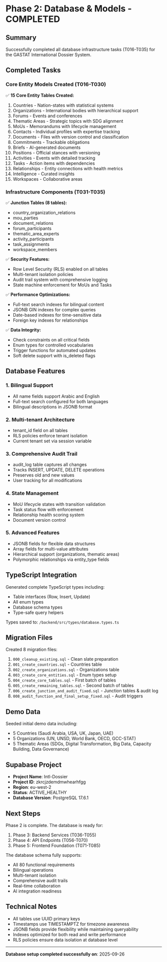 # Phase 2: Database & Models - COMPLETED

## Summary
Successfully completed all database infrastructure tasks (T016-T035) for the GASTAT International Dossier System.

## Completed Tasks

### Core Entity Models Created (T016-T030)
✅ **15 Core Entity Tables Created:**
1. Countries - Nation-states with statistical systems
2. Organizations - International bodies with hierarchical support
3. Forums - Events and conferences
4. Thematic Areas - Strategic topics with SDG alignment
5. MoUs - Memorandums with lifecycle management
6. Contacts - Individual profiles with expertise tracking
7. Documents - Files with version control and classification
8. Commitments - Trackable obligations
9. Briefs - AI-generated documents
10. Positions - Official stances with versioning
11. Activities - Events with detailed tracking
12. Tasks - Action items with dependencies
13. Relationships - Entity connections with health metrics
14. Intelligence - Curated insights
15. Workspaces - Collaborative areas

### Infrastructure Components (T031-T035)
✅ **Junction Tables (8 tables):**
- country_organization_relations
- mou_parties
- document_relations
- forum_participants
- thematic_area_experts
- activity_participants
- task_assignments
- workspace_members

✅ **Security Features:**
- Row Level Security (RLS) enabled on all tables
- Multi-tenant isolation policies
- Audit trail system with comprehensive logging
- State machine enforcement for MoUs and Tasks

✅ **Performance Optimizations:**
- Full-text search indexes for bilingual content
- JSONB GIN indexes for complex queries
- Date-based indexes for time-sensitive data
- Foreign key indexes for relationships

✅ **Data Integrity:**
- Check constraints on all critical fields
- Enum types for controlled vocabularies
- Trigger functions for automated updates
- Soft delete support with is_deleted flags

## Database Features

### 1. Bilingual Support
- All name fields support Arabic and English
- Full-text search configured for both languages
- Bilingual descriptions in JSONB format

### 2. Multi-tenant Architecture
- tenant_id field on all tables
- RLS policies enforce tenant isolation
- Current tenant set via session variable

### 3. Comprehensive Audit Trail
- audit_log table captures all changes
- Tracks INSERT, UPDATE, DELETE operations
- Preserves old and new values
- User tracking for all modifications

### 4. State Management
- MoU lifecycle states with transition validation
- Task status flow with enforcement
- Relationship health scoring system
- Document version control

### 5. Advanced Features
- JSONB fields for flexible data structures
- Array fields for multi-value attributes
- Hierarchical support (organizations, thematic areas)
- Polymorphic relationships via entity_type fields

## TypeScript Integration

Generated complete TypeScript types including:
- Table interfaces (Row, Insert, Update)
- All enum types
- Database schema types
- Type-safe query helpers

Types saved to: `/backend/src/types/database.types.ts`

## Migration Files

Created 8 migration files:
1. `000_cleanup_existing.sql` - Clean slate preparation
2. `001_create_countries.sql` - Countries table
3. `002_create_organizations.sql` - Organizations table
4. `003_create_core_entities.sql` - Enum types setup
5. `004_create_core_tables.sql` - First batch of tables
6. `005_create_remaining_tables.sql` - Second batch of tables
7. `006_create_junction_and_audit_fixed.sql` - Junction tables & audit log
8. `008_audit_function_and_final_setup_fixed.sql` - Audit triggers

## Demo Data

Seeded initial demo data including:
- 5 Countries (Saudi Arabia, USA, UK, Japan, UAE)
- 5 Organizations (UN, UNSD, World Bank, OECD, GCC-STAT)
- 5 Thematic Areas (SDGs, Digital Transformation, Big Data, Capacity Building, Data Governance)

## Supabase Project

- **Project Name**: Intl-Dossier
- **Project ID**: zkrcjzdemdmwhearhfgg
- **Region**: eu-west-2
- **Status**: ACTIVE_HEALTHY
- **Database Version**: PostgreSQL 17.6.1

## Next Steps

Phase 2 is complete. The database is ready for:
1. Phase 3: Backend Services (T036-T055)
2. Phase 4: API Endpoints (T056-T070)
3. Phase 5: Frontend Foundation (T071-T085)

The database schema fully supports:
- All 80 functional requirements
- Bilingual operations
- Multi-tenant isolation
- Comprehensive audit trails
- Real-time collaboration
- AI integration readiness

## Technical Notes

- All tables use UUID primary keys
- Timestamps use TIMESTAMPTZ for timezone awareness
- JSONB fields provide flexibility while maintaining queryability
- Indexes optimized for both read and write performance
- RLS policies ensure data isolation at database level

---

**Database setup completed successfully on**: 2025-09-26